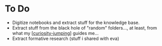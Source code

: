 # To Do

- Digitize notebooks and extract stuff for the knowledge base.
- Extract stuff from the black hole of "random" folders..., at least, from what my [[curiosity-jumping]] guides me...
- Extract formative research (stuff i shared with eva)









[//begin]: # "Autogenerated link references for markdown compatibility"
[curiosity-jumping]: .././bubbles/curiosity-jumping "curiosity-jumping"
[//end]: # "Autogenerated link references"

